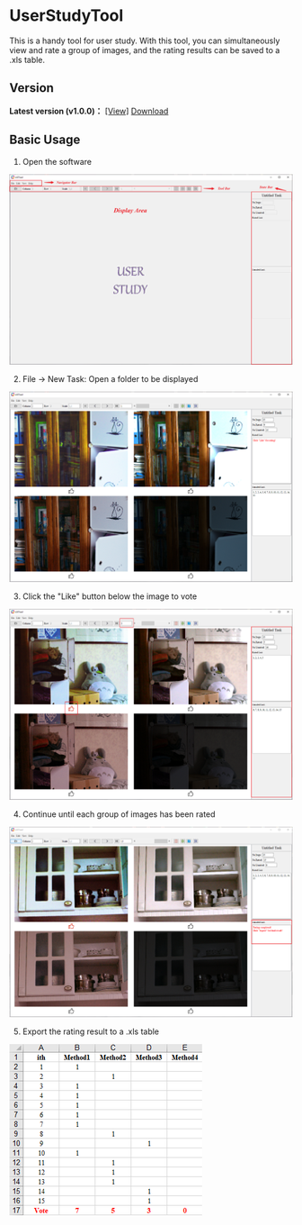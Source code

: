 # UserStudyTool
This is a handy tool for user study. With this tool, you can simultaneously view and rate a group of images, and the rating results can be saved to a .xls table.

## Version
**Latest version (v1.0.0)：** [[View]](https://github.com/suiyizhao/UserStudyTool/releases/tag/v1.0.0) [Download](https://github.com/suiyizhao/UserStudyTool/releases/download/v1.0.0/USTool.exe)

## Basic Usage
1. Open the software

![avatar](./tutorials-imgs/step1.png)

2. File -> New Task: Open a folder to be displayed

![avatar](./tutorials-imgs/step2.png)

3. Click the "Like" button below the image to vote

![avatar](./tutorials-imgs/step3.png)

4. Continue until each group of images has been rated

![avatar](./tutorials-imgs/step4.png)

5. Export the rating result to a .xls table

![avatar](./tutorials-imgs/step5.png)
